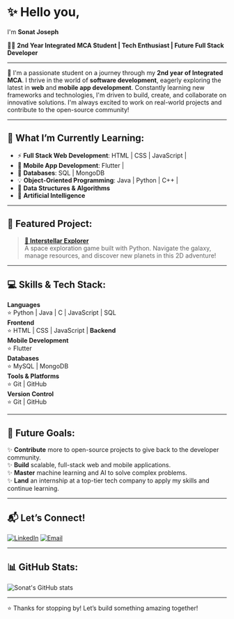 # ✨ Hello you, 
I'm **Sonat Joseph** 

👨‍💻 **2nd Year Integrated MCA Student | Tech Enthusiast | Future Full Stack Developer**  

---

🌟 I'm a passionate student on a journey through my **2nd year of Integrated MCA**. I thrive in the world of **software development**, eagerly exploring the latest in **web** and **mobile app development**. Constantly learning new frameworks and technologies, I'm driven to build, create, and collaborate on innovative solutions. I'm always excited to work on real-world projects and contribute to the open-source community!

---

## 🌱 **What I’m Currently Learning:**
- ⚡ **Full Stack Web Development**: HTML | CSS | JavaScript | 
- 📱 **Mobile App Development**: Flutter | 
- 💾 **Databases**: SQL | MongoDB
- 💡 **Object-Oriented Programming**: Java | Python | C++ |
- 🧠 **Data Structures & Algorithms**
- 🤖 **Artificial Intelligence**

---

## 🚀 **Featured Project:**
> **[🌌 Interstellar Explorer]((https://github.com/sonat43/Interstellar_explorer1))**  
> A space exploration game built with Python. Navigate the galaxy, manage resources, and discover new planets in this 2D adventure!

---

## 💻 **Skills & Tech Stack:**

**Languages**  
⭐ Python | Java | C | JavaScript | SQL  
**Frontend**  
⭐ HTML | CSS | JavaScript | 
**Backend**  
**Mobile Development**  
⭐ Flutter  
**Databases**  
⭐ MySQL | MongoDB  
**Tools & Platforms**  
⭐ Git | GitHub  
**Version Control**  
⭐ Git | GitHub  

---

## 🎯 **Future Goals:**
✨ **Contribute** more to open-source projects to give back to the developer community.  
✨ **Build** scalable, full-stack web and mobile applications.  
✨ **Master** machine learning and AI to solve complex problems.  
✨ **Land** an internship at a top-tier tech company to apply my skills and continue learning.

---

## 📬 **Let’s Connect!**
[![LinkedIn](https://img.shields.io/badge/-LinkedIn-blue?style=flat&logo=linkedin)](https://www.linkedin.com/in/sonat-joseph)
[![Email](https://img.shields.io/badge/-Email-red?style=flat&logo=gmail)](mailto:sonatjoseph13@gmail.com)

---

## 📊 **GitHub Stats:**

![Sonat's GitHub stats](https://github-readme-stats.vercel.app/api?username=sonatjoseph&show_icons=true&theme=radical)

---

⭐️ Thanks for stopping by! Let’s build something amazing together!

